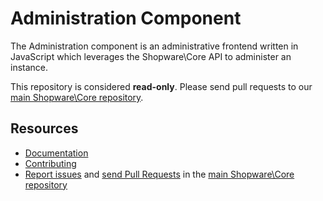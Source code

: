 Administration Component
========================

The Administration component is an administrative frontend written in JavaScript which 
leverages the Shopware\Core API to administer an instance.

This repository is considered **read-only**. Please send pull requests
to our [main Shopware\Core repository](https://github.com/shopware/platform). 

Resources
---------

  * [Documentation](https://developers.shopware.com)
  * [Contributing](https://developers.shopware.com/community/contributing-code/)
  * [Report issues](https://github.com/shopware/platform/issues) and
    [send Pull Requests](https://github.com/shopware/platform/pulls)
    in the [main Shopware\Core repository](https://github.com/shopware/platform)
